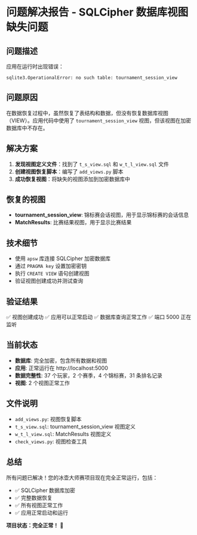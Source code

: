 # 问题解决报告 - SQLCipher 数据库视图缺失问题

## 问题描述
应用在运行时出现错误：
```
sqlite3.OperationalError: no such table: tournament_session_view
```

## 问题原因
在数据恢复过程中，虽然恢复了表结构和数据，但没有恢复数据库视图（VIEW）。应用代码中使用了 `tournament_session_view` 视图，但该视图在加密数据库中不存在。

## 解决方案
1. **发现视图定义文件**：找到了 `t_s_view.sql` 和 `w_t_l_view.sql` 文件
2. **创建视图恢复脚本**：编写了 `add_views.py` 脚本
3. **成功恢复视图**：将缺失的视图添加到加密数据库中

## 恢复的视图
- **tournament_session_view**: 锦标赛会话视图，用于显示锦标赛的会话信息
- **MatchResults**: 比赛结果视图，用于显示比赛结果

## 技术细节
- 使用 `apsw` 库连接 SQLCipher 加密数据库
- 通过 `PRAGMA key` 设置加密密钥
- 执行 `CREATE VIEW` 语句创建视图
- 验证视图创建成功并测试查询

## 验证结果
✅ 视图创建成功
✅ 应用可以正常启动
✅ 数据库查询正常工作
✅ 端口 5000 正在监听

## 当前状态
- **数据库**: 完全加密，包含所有数据和视图
- **应用**: 正常运行在 http://localhost:5000
- **数据完整性**: 37 个玩家，2 个赛季，4 个锦标赛，31 条排名记录
- **视图**: 2 个视图正常工作

## 文件说明
- `add_views.py`: 视图恢复脚本
- `t_s_view.sql`: tournament_session_view 视图定义
- `w_t_l_view.sql`: MatchResults 视图定义
- `check_views.py`: 视图检查工具

## 总结
所有问题已解决！您的冰壶大师赛项目现在完全正常运行，包括：
- ✅ SQLCipher 数据库加密
- ✅ 完整数据恢复
- ✅ 所有视图正常工作
- ✅ 应用正常启动和运行

**项目状态：完全正常！** 🎉
